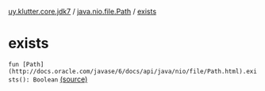 [uy.klutter.core.jdk7](../index.md) / [java.nio.file.Path](index.md) / [exists](.)


# exists

`fun [Path](http://docs.oracle.com/javase/6/docs/api/java/nio/file/Path.html).exists(): Boolean` [(source)](https://github.com/kohesive/klutter/blob/master/core-jdk7/src/main/kotlin/uy/klutter/core/jdk7/Paths.kt#L7)


